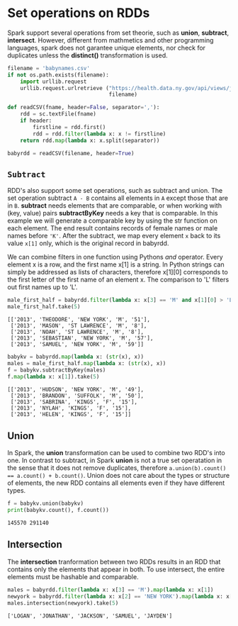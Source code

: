 
# Set operations on RDDs

Spark support several operations from set theorie, such as **union**, **subtract**, **intersect**. However, different from mathmetics and other programming languages, spark does not garantee unique elements, nor check for duplicates unless the **distinct()** transformation is used. 


```python
filename = 'babynames.csv'
if not os.path.exists(filename):
    import urllib.request
    urllib.request.urlretrieve ("https://health.data.ny.gov/api/views/jxy9-yhdk/rows.csv?accessType=DOWNLOAD", \
                                filename)
```


```python
def readCSV(fname, header=False, separator=','):
    rdd = sc.textFile(fname)
    if header:
        firstline = rdd.first()
        rdd = rdd.filter(lambda x: x != firstline)
    return rdd.map(lambda x: x.split(separator))

babyrdd = readCSV(filename, header=True)
```

## `Subtract`

RDD's also support some set operations, such as subtract and union. The set operation subtract `A - B` contains all elements in `A` except those that are in `B`. **subtract** needs elements that are comparable, or when working with (key, value) pairs **subtractByKey** needs a key that is comparable. In this example we will generate a comparable key by using the str function on each element. The end result contains records of female names or male names before `'K'`. After the subtract, we map every element `x` back to its value `x[1]` only, which is the original record in babyrdd.

We can combine filters in one function using Pythons *and* operator. Every element x is a row, and the first name x[1] is a string. In Python strings can simply be addressed as lists of characters, therefore x[1][0] corresponds to the first letter of the first name of an element x. The comparison to 'L' filters out first names up to 'L'.


```python
male_first_half = babyrdd.filter(lambda x: x[3] == 'M' and x[1][0] > 'L')
male_first_half.take(5)
```




    [['2013', 'THEODORE', 'NEW YORK', 'M', '51'],
     ['2013', 'MASON', 'ST LAWRENCE', 'M', '8'],
     ['2013', 'NOAH', 'ST LAWRENCE', 'M', '8'],
     ['2013', 'SEBASTIAN', 'NEW YORK', 'M', '57'],
     ['2013', 'SAMUEL', 'NEW YORK', 'M', '59']]




```python
babykv = babyrdd.map(lambda x: (str(x), x))
males = male_first_half.map(lambda x: (str(x), x))
f = babykv.subtractByKey(males)
f.map(lambda x: x[1]).take(5)
```




    [['2013', 'HUDSON', 'NEW YORK', 'M', '49'],
     ['2013', 'BRANDON', 'SUFFOLK', 'M', '50'],
     ['2013', 'SABRINA', 'KINGS', 'F', '15'],
     ['2013', 'NYLAH', 'KINGS', 'F', '15'],
     ['2013', 'HELEN', 'KINGS', 'F', '15']]



## Union

In Spark, the **union** transformation can be used to combine two RDD's into one. In contrast to subtract, in Spark **union** is not a true set operatation in the sense that it does not remove duplicates, therefore `a.union(b).count() == a.count() + b.count()`. Union does not care about the types or structure of elements, the new RDD contains all elements even if they have different types.


```python
f = babykv.union(babykv)
print(babykv.count(), f.count())
```

    145570 291140


## Intersection

The **intersection** tranformation between two RDDs results in an RDD that contains only the elements that appear in both. To use intersect, the entire elements must be hashable and comparable.


```python
males = babyrdd.filter(lambda x: x[3] == 'M').map(lambda x: x[1])
newyork = babyrdd.filter(lambda x: x[2] == 'NEW YORK').map(lambda x: x[1])
males.intersection(newyork).take(5)
```




    ['LOGAN', 'JONATHAN', 'JACKSON', 'SAMUEL', 'JAYDEN']




```python

```
